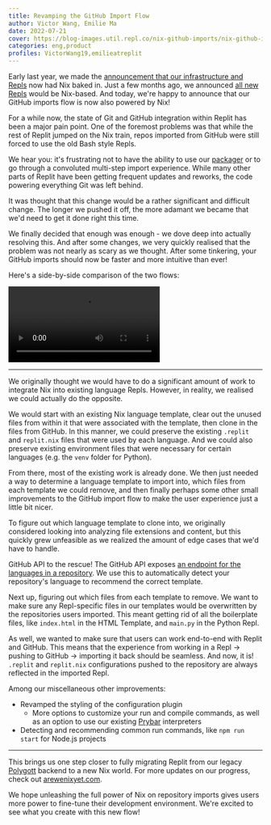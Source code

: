 ```yaml
---
title: Revamping the GitHub Import Flow
author: Victor Wang, Emilie Ma
date: 2022-07-21
cover: https://blog-images.util.repl.co/nix-github-imports/nix-github-imports.png
categories: eng,product
profiles: VictorWang19,emilieatreplit
---
```


Early last year, we made the [announcement that our infrastructure and Repls](https://blog.replit.com/nix) now had Nix baked in. Just a few months ago, we announced [all new Repls](https://blog.replit.com/powered-by-nix) would be Nix-based. And today, we're happy to announce that our GitHub imports flow is now also powered by Nix!

For a while now, the state of Git and GitHub integration within Replit has been a major pain point. One of the foremost problems was that while the rest of Replit jumped on the Nix train, repos imported from GitHub were still forced to use the old Bash style Repls. 

We hear you: it's frustrating not to have the ability to use our [packager](https://docs.replit.com/programming-ide/installing-packages) or to go through a convoluted multi-step import experience. While many other parts of Replit have been getting frequent updates and reworks, the code powering everything Git was left behind. 

It was thought that this change would be a rather significant and difficult change. The longer we pushed it off, the more adamant we became that we'd need to get it done right this time.

We finally decided that enough was enough - we dove deep into actually resolving this. And after some changes, we very quickly realised that the problem was not nearly as scary as we thought. After some tinkering, your GitHub imports should now be faster and more intuitive than ever!

Here's a side-by-side comparison of the two flows:

<video controls>
    <source src="https://blog-images.util.repl.co/nix-github-imports/nix-github-imports-video.webm" type="video/webm">
    <source src="https://blog-images.util.repl.co/nix-github-imports/nix-github-imports-video.mp4" type="video/mp4">
</video>

---

We originally thought we would have to do a significant amount of work to integrate Nix into existing language Repls. However, in reality, we realised we could actually do the opposite.

We would start with an existing Nix language template, clear out the unused files from within it that were associated with the template, then clone in the files from GitHub. In this manner, we could preserve the existing `.replit` and `replit.nix` files that were used by each language. And we could also preserve existing environment files that were necessary for certain languages (e.g. the `venv` folder for Python).

From there, most of the existing work is already done. We then just needed a way to determine a language template to import into, which files from each template we could remove, and then finally perhaps some other small improvements to the GitHub import flow to make the user experience just a little bit nicer. 

To figure out which language template to clone into, we originally considered looking into analyzing file extensions and content, but this quickly grew unfeasible as we realized the amount of edge cases that we'd have to handle. 

GitHub API to the rescue! The GitHub API exposes [an endpoint for the languages in a repository](https://docs.github.com/en/rest/repos/repos#list-repository-languages). We use this to automatically detect your repository's language to recommend the correct template.

Next up, figuring out which files from each template to remove. We want to make sure any Repl-specific files in our templates would be overwritten by the repositories users imported. This meant getting rid of all the boilerplate files, like `index.html` in the HTML Template, and `main.py` in the Python Repl.

As well, we wanted to make sure that users can work end-to-end with Replit and GitHub. This means that the experience from working in a Repl → pushing to GitHub → importing it back should be seamless. And now, it is! `.replit` and `replit.nix` configurations pushed to the repository are always reflected in the imported Repl. 

Among our miscellaneous other improvements:
- Revamped the styling of the configuration plugin
  - More options to customize your run and compile commands, as well as an option to use our existing [Prybar](https://github.com/replit/prybar) interpreters
- Detecting and recommending common run commands, like `npm run start` for Node.js projects

---

This brings us one step closer to fully migrating Replit from our legacy [Polygott](https://github.com/replit/polygott) backend to a new Nix world. For more updates on our progress, check out [arewenixyet.com](https://arewenixyet.com/). 

We hope unleashing the full power of Nix on repository imports gives users more power to fine-tune their development environment. We're excited to see what you create with this new flow!
